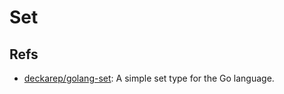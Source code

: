 # Set

## Refs
* [deckarep/golang-set](https://github.com/deckarep/golang-set): A simple set type for the Go language.